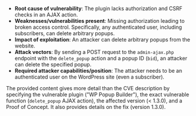 - **Root cause of vulnerability**: The plugin lacks authorization and CSRF checks in an AJAX action.
- **Weaknesses/vulnerabilities present**: Missing authorization leading to broken access control. Specifically, any authenticated user, including subscribers, can delete arbitrary popups.
- **Impact of exploitation**: An attacker can delete arbitrary popups from the website.
- **Attack vectors**: By sending a POST request to the `admin-ajax.php` endpoint with the `delete_popup` action and a popup ID (`bid`), an attacker can delete the specified popup.
- **Required attacker capabilities/position**: The attacker needs to be an authenticated user on the WordPress site (even a subscriber).

The provided content gives more detail than the CVE description by specifying the vulnerable plugin ("WP Popup Builder"), the exact vulnerable function (`delete_popup` AJAX action), the affected version (< 1.3.0), and a Proof of Concept. It also provides details on the fix (version 1.3.0).